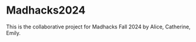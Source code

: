 # Madhacks2024
This is the collaborative project for Madhacks Fall 2024 by Alice, Catherine, Emily.
